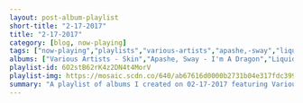 ```yaml
---
layout: post-album-playlist
short-title: "2-17-2017"
title: "2-17-2017"
category: [blog, now-playing]
tags: ["now-playing","playlists","various-artists","apashe,-sway","liquid-stranger","childish-gambino","various-artists","various-artists","various-artists","jimmy-eat-world","various-artists","white-lies","various-artists","white-lies"]
albums: ["Various Artists - Skin","Apashe, Sway - I'm A Dragon","Liquid Stranger - The Private Riot","Childish Gambino - Awaken, My Love!","Various Artists - The OF Tape Vol. 2","Various Artists - 12 Odd Future Songs","Various Artists - The Meth Lab","Jimmy Eat World - Integrity Blues","Various Artists - The Serenity of Suffering","White Lies - Death","Various Artists - Saturday Night Fever (The Original Movie Soundtrack)","White Lies - Friends"]
playlist-id: 6O2stB62rK4z2DN4t4MorV
playlist-img: https://mosaic.scdn.co/640/ab67616d0000b2731b04e317fdc3990de5bc29c6ab67616d0000b273361cfdb20a67297a622ce887ab67616d0000b273750d4a1b362296d1b815a223ab67616d0000b273f846a0cd1f9d563a60c49a29
summary: "A playlist of albums I created on 02-17-2017 featuring Various Artists, Apashe, Sway, Liquid Stranger, Childish Gambino, Various Artists, Various Artists, Various Artists, Jimmy Eat World, Various Artists, White Lies, Various Artists, and White Lies"
---
```

